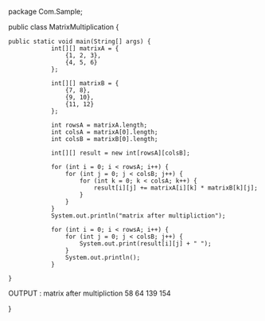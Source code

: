 package Com.Sample;

public class MatrixMultiplication {

	public static void main(String[] args) {
		        int[][] matrixA = {
		            {1, 2, 3},
		            {4, 5, 6}
		        };

		        int[][] matrixB = {
		            {7, 8},
		            {9, 10},
		            {11, 12}
		        };

		        int rowsA = matrixA.length;
		        int colsA = matrixA[0].length;
		        int colsB = matrixB[0].length;

		        int[][] result = new int[rowsA][colsB];

		        for (int i = 0; i < rowsA; i++) {
		            for (int j = 0; j < colsB; j++) {
		                for (int k = 0; k < colsA; k++) {
		                    result[i][j] += matrixA[i][k] * matrixB[k][j];
		                }
		            }
		        }
		        System.out.println("matrix after multipliction");

		        for (int i = 0; i < rowsA; i++) {
		            for (int j = 0; j < colsB; j++) {
		                System.out.print(result[i][j] + " ");
		            }
		            System.out.println();
		        }

	}
 OUTPUT  :
 matrix after multipliction
58 64 
139 154 


}
